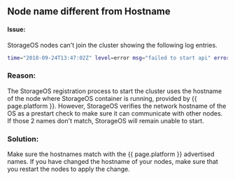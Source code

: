 ## Node name different from Hostname

#### Issue:
StorageOS nodes can't join the cluster showing the following log entries.

```bash
time="2018-09-24T13:47:02Z" level=error msg="failed to start api" error="error verifying UUID: UUID aed3275f-846b-1f75-43a1-adbfec8bf974 has already been registered and has hostname 'debian-4', not 'node4'" module=command
```
### Reason:

The StorageOS registration process to start the cluster uses the hostname of the node where StorageOS container is running, provided by {{ page.platform }}. However, StorageOS verifies the network hostname of the OS as a prestart check to make sure it can communicate with other nodes. If those 2 names don't match, StorageOS will remain unable to start.

### Solution:

Make sure the hostnames match with the {{ page.platform }} advertised names. If you have changed the hostname of your nodes, make sure that you restart the nodes to apply the change.
